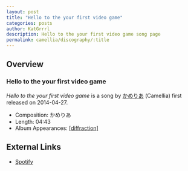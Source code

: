 ```yaml
---
layout: post
title: "Hello to the your first video game"
categories: posts
author: KatGrrrl
description: Hello to the your first video game song page
permalink: camellia/discography/:title
---
```


## Overview

### Hello to the your first video game

*Hello to the your first video game* is a song by [かめりあ](/camellia) (Camellia) first released on 2014-04-27.

* Composition: かめりあ
* Length: 04:43
* Album Appearances: [\[diffraction\]](/camellia/albums/diffraction)

## External Links

* [Spotify](https://open.spotify.com/track/6VyNM8p8wNe2P05evcg8N5?si=f7348642daa9418e)
